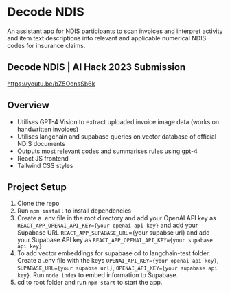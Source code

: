 # Decode NDIS
An assistant app for NDIS participants to scan invoices and interpret activity and item text descriptions into relevant and applicable numerical NDIS codes for insurance claims.

## Decode NDIS | AI Hack 2023 Submission
https://youtu.be/bZ5OensSb6k

## Overview
- Utilises GPT-4 Vision to extract uploaded invoice image data (works on handwritten invoices)
- Utilises langchain and supabase queries on vector database of official NDIS documents
- Outputs most relevant codes and summarises rules using gpt-4
- React JS frontend
- Tailwind CSS styles


## Project Setup
1. Clone the repo
2. Run `npm install` to install dependencies
3. Create a .env file in the root directory and add your OpenAI API key as `REACT_APP_OPENAI_API_KEY={your openai api key}` and add your Supabase URL `REACT_APP_SUPABASE_URL`={your supabse url} and add your Supabase API key as `REACT_APP_OPENAI_API_KEY={your supabase api key}`
4. To add vector embeddings for supabase cd to langchain-test folder. Create a .env file with the keys `OPENAI_API_KEY={your openai api key}`, `SUPABASE_URL={your supabse url}`, `OPENAI_API_KEY={your supabase api key}`. Run `node index` to embed information to Supabase.
5. cd to root folder and run `npm start` to start the app.
